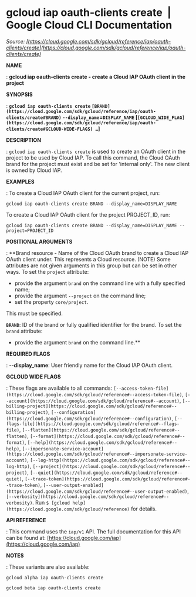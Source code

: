 # gcloud iap oauth-clients create  |  Google Cloud CLI Documentation

*Source: [https://cloud.google.com/sdk/gcloud/reference/iap/oauth-clients/create](https://cloud.google.com/sdk/gcloud/reference/iap/oauth-clients/create)*

**NAME**

: **gcloud iap oauth-clients create - create a Cloud IAP OAuth client in the project**

**SYNOPSIS**

: **`gcloud iap oauth-clients create` `[BRAND](https://cloud.google.com/sdk/gcloud/reference/iap/oauth-clients/create#BRAND)` `--display_name`=`DISPLAY_NAME` [`[GCLOUD_WIDE_FLAG](https://cloud.google.com/sdk/gcloud/reference/iap/oauth-clients/create#GCLOUD-WIDE-FLAGS) …`]**

**DESCRIPTION**

: `gcloud iap oauth-clients create` is used to create an OAuth client
in the project to be used by Cloud IAP. To call this command, the Cloud OAuth
brand for the project must exist and be set for 'internal only'. The new client
is owned by Cloud IAP.

**EXAMPLES**

: To create a Cloud IAP OAuth client for the current project, run:

```
gcloud iap oauth-clients create BRAND --display_name=DISPLAY_NAME
```

To create a Cloud IAP OAuth client for the project PROJECT_ID, run:

```
gcloud iap oauth-clients create BRAND --display_name=DISPLAY_NAME --project=PROJECT_ID
```

**POSITIONAL ARGUMENTS**

: **Brand resource - Name of the Cloud OAuth brand to create a Cloud IAP OAuth
client under. This represents a Cloud resource. (NOTE) Some attributes are not
given arguments in this group but can be set in other ways.
To set the `project` attribute:

- provide the argument `brand` on the command line with a fully
specified name;
- provide the argument `--project` on the command line;
- set the property `core/project`.

This must be specified.

**`BRAND`**:
ID of the brand or fully qualified identifier for the brand.
To set the `brand` attribute:

- provide the argument `brand` on the command line.**

**REQUIRED FLAGS**

: **--display_name**:
User friendly name for the Cloud IAP OAuth client.

**GCLOUD WIDE FLAGS**

: These flags are available to all commands: `[--access-token-file](https://cloud.google.com/sdk/gcloud/reference#--access-token-file)`,
`[--account](https://cloud.google.com/sdk/gcloud/reference#--account)`, `[--billing-project](https://cloud.google.com/sdk/gcloud/reference#--billing-project)`,
`[--configuration](https://cloud.google.com/sdk/gcloud/reference#--configuration)`,
`[--flags-file](https://cloud.google.com/sdk/gcloud/reference#--flags-file)`,
`[--flatten](https://cloud.google.com/sdk/gcloud/reference#--flatten)`, `[--format](https://cloud.google.com/sdk/gcloud/reference#--format)`, `[--help](https://cloud.google.com/sdk/gcloud/reference#--help)`, `[--impersonate-service-account](https://cloud.google.com/sdk/gcloud/reference#--impersonate-service-account)`,
`[--log-http](https://cloud.google.com/sdk/gcloud/reference#--log-http)`,
`[--project](https://cloud.google.com/sdk/gcloud/reference#--project)`, `[--quiet](https://cloud.google.com/sdk/gcloud/reference#--quiet)`, `[--trace-token](https://cloud.google.com/sdk/gcloud/reference#--trace-token)`, `[--user-output-enabled](https://cloud.google.com/sdk/gcloud/reference#--user-output-enabled)`,
`[--verbosity](https://cloud.google.com/sdk/gcloud/reference#--verbosity)`.
Run `$ [gcloud help](https://cloud.google.com/sdk/gcloud/reference)` for details.

**API REFERENCE**

: This command uses the `iap/v1` API. The full documentation for this
API can be found at: [https://cloud.google.com/iap](https://cloud.google.com/iap)

**NOTES**

: These variants are also available:

```
gcloud alpha iap oauth-clients create
```

```
gcloud beta iap oauth-clients create
```